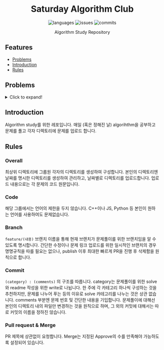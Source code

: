 <div align="center">

# Saturday Algorithm Club

![languages](https://img.shields.io/github/languages/count/BOJ-Monkeys/BOJ-monkey)
![issues](https://img.shields.io/github/issues-pr/BOJ-Monkeys/BOJ-monkey)
![commits](https://img.shields.io/github/commit-activity/m/BOJ-Monkeys/BOJ-monkey)

Algorithm Study Repository

</div>

## Features
- [Problems](#Problems)
- [Introduction](#Introduction)
- [Rules](#Rules)


## Problems
<details>
  <summary>Click to expand!</summary>
  
### 230903
+ 오늘은 Stack에 대해서 공부하고 Stack 관련 문제를 해결합니다.
+ [괄호](https://www.acmicpc.net/problem/9012)
+ [단어 뒤집기](https://www.acmicpc.net/problem/9093)
  
<details>
  <summary>이전 문제들!</summary>
  
### 230901
+ [앞으로 열심히 풀어요!]

</details>
</details>

## Introduction

Algorithm study를 위한 레포입니다. 매일 (혹은 정해진 날) algorihthm을 공부하고 문제를 풀고 각자 디렉토리에 문제를 업로드 합니다.

## Rules

### Overall

최상위 디렉토리에 그룹원 각자의 디렉토리를 생성하여 구성합니다. 본인의 디렉토리엔 날짜를 명시한 디렉토리를 생성하여 관리하고, 날짜별로 디렉토리를 업로드합니다. 업로드 내용으로는 각 문제의 코드 원문입니다.
### Code

해당 그룹에서는 언어의 제한을 두지 않습니다. C++이나 JS, Python 등 본인이 원하는 언어를 사용하여도 문제없습니다. 

### Branch

`feature/(내용)` 브랜치 이름을 통해 현재 브랜치가 문제풀이를 위한 브랜치임을 알 수 있도록 명시합니다. 간단한 수정이나 문제 링크 업로드를 위한 일시적인 브랜치의 경우 명명규칙을 따를 필요는 없으나, publish 이후 최대한 빠르게 PR을 진행 후 삭제함을 원칙으로 합니다.

### Commit

`(category) : (comments)` 의 구조를 따릅니다. category는 문제풀이를 위한 solve와 readme 작성을 위한 write로 나뉩니다. 한 주에 각 카테고리 하나씩 구성하는 것을 추천하지만, 문제를 나누어 푸는 등의 이유로 solve 카테고리를 나누는 것은 상관 없습니다. comments 부분엔 문제 번호 및 간단한 내용을 기입합니다. 문제풀이에 대해선 본인의 디렉토리 내의 파일만 변경하는 것을 원칙으로 하며, 그 외의 커밋에 대해서는 따로 커밋의 이름을 정하진 않습니다.

### Pull request & Merge

PR 제목에 상관없이 요청합니다. Merge는 지정된 Approve의 수를 만족해야 가능하도록 설정되어 있습니다.


